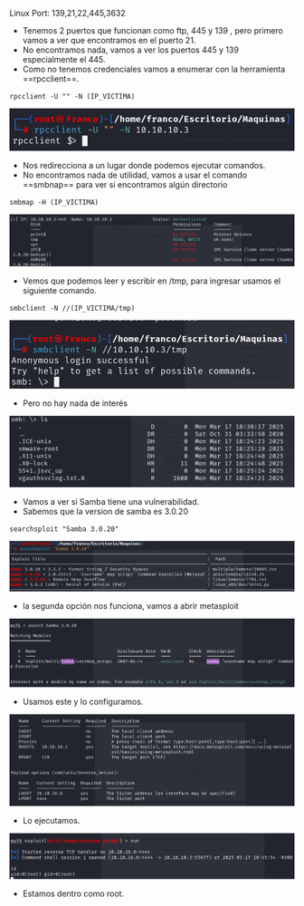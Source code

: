 
Linux
Port: 139,21,22,445,3632
- Tenemos 2 puertos que funcionan como ftp, 445 y 139 , pero primero vamos a ver que encontramos en el puerto 21.
- No encontramos nada, vamos a ver los puertos 445 y 139 especialmente el 445.
- Como no tenemos credenciales vamos a enumerar con la herramienta ==rpcclient==.
```
rpcclient -U "" -N (IP_VICTIMA)
```

![](../Imagenes/Pasted%20image%2020250317183214.png)

- Nos redirecciona a un lugar donde podemos ejecutar comandos.
- No encontramos nada de utilidad, vamos a usar el comando ==smbnap== para ver si encontramos algún directorio
```
smbmap -H (IP_VICTIMA)
```

![](../Imagenes/Pasted%20image%2020250317183630.png)

- Vemos que podemos leer y escribir en /tmp, para ingresar usamos el siguiente comando.
```
smbclient -N //(IP_VICTIMA/tmp)
```

![](../Imagenes/Pasted%20image%2020250317183812.png)

- Pero no hay nada de interés

![](../Imagenes/Pasted%20image%2020250317183916.png)

- Vamos a ver si Samba tiene una vulnerabilidad.
- Sabemos que la version de samba es 3.0.20
```
searchsploit "Samba 3.0.20"
```

![](../Imagenes/Pasted%20image%2020250317184250.png)

- la segunda opción nos funciona, vamos a abrir metasploit

![](../Imagenes/Pasted%20image%2020250317184421.png)

- Usamos este y lo configuramos.

![](../Imagenes/Pasted%20image%2020250317184540.png)

- Lo ejecutamos.

![](../Imagenes/Pasted%20image%2020250317184818.png)

- Estamos dentro como root.